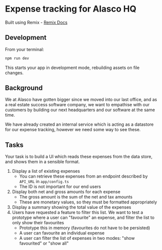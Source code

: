 # Expense tracking for Alasco HQ

Built using Remix - [Remix Docs](https://remix.run/docs)

## Development

From your terminal:

```sh
npm run dev
```

This starts your app in development mode, rebuilding assets on file changes.

## Background

We at Alasco have gotten bigger since we moved into our last office, and as a
real estate success software company, we want to empathise with our customers
by building our next headquarters and our software at the same time.

We have already created an internal service which is acting as a datastore for
our expense tracking, however we need some way to see these.

## Tasks

Your task is to build a UI which reads these expenses from the data store, and
shows them in a sensible format.

1. Display a list of existing expenses
   - You can retrieve these expenses from an endpoint described by `API_URL` in `app/config.ts`
   - The ID is not important for our end users
2. Display both net and gross amounts for each expense
   - The gross amount is the sum of the net and tax amounts
   - These are monetary values, so they must be formatted appropriately
3. Display a summary showing the total value of the expenses
4. Users have requested a feature to filter this list. We want to test a
   prototype where a user can "favourite" an expense, and filter the list to
   only show their favourites
   - Prototype this in memory (favourites do not have to be persisted)
   - A user can favourite an individual expense
   - A user can filter the list of expenses in two modes: "show favourited" or "show all"

